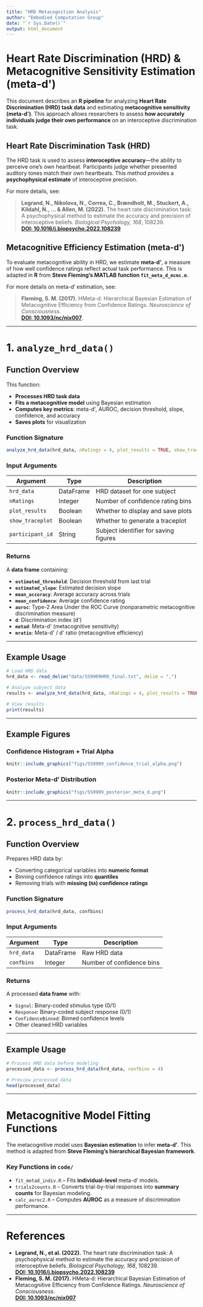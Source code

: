 ```yaml
---
title: "HRD Metacognition Analysis"
author: "Embodied Computation Group"
date: "`r Sys.Date()`"
output: html_document
---
```


# **Heart Rate Discrimination (HRD) & Metacognitive Sensitivity Estimation (meta-d')**

This document describes an **R pipeline** for analyzing **Heart Rate Discrimination (HRD) task data** and estimating **metacognitive sensitivity (meta-d')**. This approach allows researchers to assess **how accurately individuals judge their own performance** on an interoceptive discrimination task.

## **Heart Rate Discrimination Task (HRD)**
The HRD task is used to assess **interoceptive accuracy**—the ability to perceive one’s own heartbeat. Participants judge whether presented auditory tones match their own heartbeats. This method provides a **psychophysical estimate** of interoceptive precision.

For more details, see:
> **Legrand, N., Nikolova, N., Correa, C., Brændholt, M., Stuckert, A., Kildahl, N., ... & Allen, M. (2022).**  The heart rate discrimination task: A psychophysical method to estimate the accuracy and precision of interoceptive beliefs. *Biological Psychology, 168*, 108239.  
> **[DOI: 10.1016/j.biopsycho.2022.108239](https://www.sciencedirect.com/science/article/pii/S0301051121002325)**

## **Metacognitive Efficiency Estimation (meta-d')**
To evaluate metacognitive ability in HRD, we estimate **meta-d’**, a measure of how well confidence ratings reflect actual task performance. This is adapted in **R** from **Steve Fleming’s MATLAB function `fit_meta_d_mcmc.m`**.

For more details on meta-d’ estimation, see:
> **Fleming, S. M. (2017).** HMeta-d: Hierarchical Bayesian Estimation of Metacognitive Efficiency from Confidence Ratings. *Neuroscience of Consciousness.*  
> **[DOI: 10.1093/nc/nix007](https://doi.org/10.1093/nc/nix007)**.

---

# **1. `analyze_hrd_data()`**
## **Function Overview**
This function:
- **Processes HRD task data**
- **Fits a metacognitive model** using Bayesian estimation
- **Computes key metrics**: meta-d', AUROC, decision threshold, slope, confidence, and accuracy
- **Saves plots** for visualization

### **Function Signature**
```r
analyze_hrd_data(hrd_data, nRatings = 4, plot_results = TRUE, show_traceplot = TRUE, participant_id = "unknown")
```

### **Input Arguments**
| Argument          | Type    | Description |
|------------------|--------|-------------|
| `hrd_data`       | DataFrame | HRD dataset for one subject |
| `nRatings`       | Integer | Number of confidence rating bins |
| `plot_results`   | Boolean | Whether to display and save plots |
| `show_traceplot` | Boolean | Whether to generate a traceplot |
| `participant_id` | String  | Subject identifier for saving figures |

### **Returns**
A **data frame** containing:
- **`estimated_threshold`**: Decision threshold from last trial
- **`estimated_slope`**: Estimated decision slope
- **`mean_accuracy`**: Average accuracy across trials
- **`mean_confidence`**: Average confidence rating
- **`auroc`**: Type-2 Area Under the ROC Curve (nonparametric metacognitive discrimination measure)
- **`d`**: Discrimination index (d')
- **`metad`**: Meta-d' (metacognitive sensitivity)
- **`mratio`**: Meta-d' / d' ratio (metacognitive efficiency)

---

## **Example Usage**
```r
# Load HRD data
hrd_data <- read_delim("data/SS9909HRD_final.txt", delim = ",")

# Analyze subject data
results <- analyze_hrd_data(hrd_data, nRatings = 4, plot_results = TRUE, show_traceplot = TRUE, participant_id = "SS9909")

# View results
print(results)
```

---

## **Example Figures**
### **Confidence Histogram + Trial Alpha**
```r
knitr::include_graphics("figs/SS9909_confidence_trial_alpha.png")
```

### **Posterior Meta-d’ Distribution**
```r
knitr::include_graphics("figs/SS9909_posterior_meta_d.png")
```

---

# **2. `process_hrd_data()`**
## **Function Overview**
Prepares HRD data by:
- Converting categorical variables into **numeric format**
- Binning confidence ratings into **quantiles**
- Removing trials with **missing (`NA`) confidence ratings**

### **Function Signature**
```r
process_hrd_data(hrd_data, confbins)
```

### **Input Arguments**
| Argument  | Type    | Description |
|-----------|--------|-------------|
| `hrd_data` | DataFrame | Raw HRD data |
| `confbins` | Integer | Number of confidence bins |

### **Returns**
A processed **data frame** with:
- `Signal`: Binary-coded stimulus type (0/1)
- `Response`: Binary-coded subject response (0/1)
- `ConfidenceBinned`: Binned confidence levels
- Other cleaned HRD variables

---

## **Example Usage**
```r
# Process HRD data before modeling
processed_data <- process_hrd_data(hrd_data, confbins = 4)

# Preview processed data
head(processed_data)
```

---

# **Metacognitive Model Fitting Functions**
The metacognitive model uses **Bayesian estimation** to infer **meta-d’**. This method is adapted from **Steve Fleming’s hierarchical Bayesian framework**.

### **Key Functions in `code/`**
- `fit_metad_indiv.R` – Fits **individual-level** meta-d’ models.
- `trials2counts.R` – Converts trial-by-trial responses into **summary counts** for Bayesian modeling.
- `calc_auroc2.R` – Computes **AUROC** as a measure of discrimination performance.

---

# **References**
- **Legrand, N., et al. (2022).** The heart rate discrimination task: A psychophysical method to estimate the accuracy and precision of interoceptive beliefs. *Biological Psychology, 168*, 108239.  
  **[DOI: 10.1016/j.biopsycho.2022.108239](https://www.sciencedirect.com/science/article/pii/S0301051121002325)**
- **Fleming, S. M. (2017).** HMeta-d: Hierarchical Bayesian Estimation of Metacognitive Efficiency from Confidence Ratings. *Neuroscience of Consciousness.*  
  **[DOI: 10.1093/nc/nix007](https://doi.org/10.1093/nc/nix007)**
